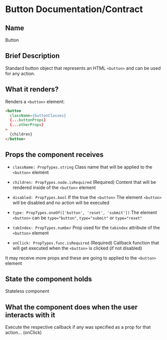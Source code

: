 
# Button Documentation/Contract

## Name
Button

## Brief Description
Standard button object that represents an HTML `<button>` and can be used for any action.

## What it renders?
Renders a `<button>` element:

```html
<button
  className={buttonClasses}
  {...buttonProps}
  {...otherProps}
>
  {children}
</button>
```

## Props the component receives

- `className: PropTypes.string` Class name that will be applied to the `<button>` element

- `children: PropTypes.node.isRequired` (Required) Content that will be rendered inside of the `<button>` element

- `disabled: PropTypes.bool` If the true the `<button>` The element `<button>` will be disabled and no action will be executed

- `type: PropTypes.oneOf(['button', 'reset', 'submit'])` The element `<button>` can be `type="button"`, `type="submit"` or `type="reset"`

- `tabIndex: PropTypes.number` Prop used for the `tabindex` attribute of the `<button>` element

- `onClick: PropTypes.func.isRequired` (Required) Callback function that will get executed when the `<button>` is clicked (if not disabled)

It may receive more props and these are going to applied to the `<button>` element


## State the component holds
Stateless component

## What the component does when the user interacts with it
Execute the respective callback if any was specified as a prop for that action... (onClick)
